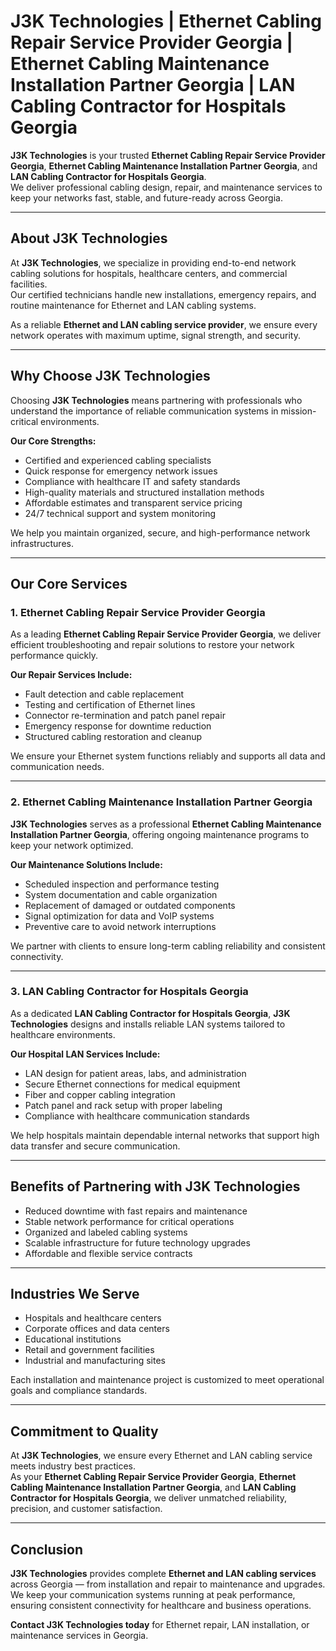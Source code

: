 # J3K Technologies | Ethernet Cabling Repair Service Provider Georgia | Ethernet Cabling Maintenance Installation Partner Georgia | LAN Cabling Contractor for Hospitals Georgia

**J3K Technologies** is your trusted **Ethernet Cabling Repair Service Provider Georgia**, **Ethernet Cabling Maintenance Installation Partner Georgia**, and **LAN Cabling Contractor for Hospitals Georgia**.  
We deliver professional cabling design, repair, and maintenance services to keep your networks fast, stable, and future-ready across Georgia.

---

## About J3K Technologies

At **J3K Technologies**, we specialize in providing end-to-end network cabling solutions for hospitals, healthcare centers, and commercial facilities.  
Our certified technicians handle new installations, emergency repairs, and routine maintenance for Ethernet and LAN cabling systems.

As a reliable **Ethernet and LAN cabling service provider**, we ensure every network operates with maximum uptime, signal strength, and security.

---

## Why Choose J3K Technologies

Choosing **J3K Technologies** means partnering with professionals who understand the importance of reliable communication systems in mission-critical environments.  

**Our Core Strengths:**
- Certified and experienced cabling specialists  
- Quick response for emergency network issues  
- Compliance with healthcare IT and safety standards  
- High-quality materials and structured installation methods  
- Affordable estimates and transparent service pricing  
- 24/7 technical support and system monitoring  

We help you maintain organized, secure, and high-performance network infrastructures.

---

## Our Core Services

### 1. Ethernet Cabling Repair Service Provider Georgia
As a leading **Ethernet Cabling Repair Service Provider Georgia**, we deliver efficient troubleshooting and repair solutions to restore your network performance quickly.  

**Our Repair Services Include:**
- Fault detection and cable replacement  
- Testing and certification of Ethernet lines  
- Connector re-termination and patch panel repair  
- Emergency response for downtime reduction  
- Structured cabling restoration and cleanup  

We ensure your Ethernet system functions reliably and supports all data and communication needs.

---

### 2. Ethernet Cabling Maintenance Installation Partner Georgia
**J3K Technologies** serves as a professional **Ethernet Cabling Maintenance Installation Partner Georgia**, offering ongoing maintenance programs to keep your network optimized.  

**Our Maintenance Solutions Include:**
- Scheduled inspection and performance testing  
- System documentation and cable organization  
- Replacement of damaged or outdated components  
- Signal optimization for data and VoIP systems  
- Preventive care to avoid network interruptions  

We partner with clients to ensure long-term cabling reliability and consistent connectivity.

---

### 3. LAN Cabling Contractor for Hospitals Georgia
As a dedicated **LAN Cabling Contractor for Hospitals Georgia**, **J3K Technologies** designs and installs reliable LAN systems tailored to healthcare environments.  

**Our Hospital LAN Services Include:**
- LAN design for patient areas, labs, and administration  
- Secure Ethernet connections for medical equipment  
- Fiber and copper cabling integration  
- Patch panel and rack setup with proper labeling  
- Compliance with healthcare communication standards  

We help hospitals maintain dependable internal networks that support high data transfer and secure communication.

---

## Benefits of Partnering with J3K Technologies
- Reduced downtime with fast repairs and maintenance  
- Stable network performance for critical operations  
- Organized and labeled cabling systems  
- Scalable infrastructure for future technology upgrades  
- Affordable and flexible service contracts  

---

## Industries We Serve
- Hospitals and healthcare centers  
- Corporate offices and data centers  
- Educational institutions  
- Retail and government facilities  
- Industrial and manufacturing sites  

Each installation and maintenance project is customized to meet operational goals and compliance standards.

---

## Commitment to Quality

At **J3K Technologies**, we ensure every Ethernet and LAN cabling service meets industry best practices.  
As your **Ethernet Cabling Repair Service Provider Georgia**, **Ethernet Cabling Maintenance Installation Partner Georgia**, and **LAN Cabling Contractor for Hospitals Georgia**, we deliver unmatched reliability, precision, and customer satisfaction.

---

## Conclusion

**J3K Technologies** provides complete **Ethernet and LAN cabling services** across Georgia — from installation and repair to maintenance and upgrades.  
We keep your communication systems running at peak performance, ensuring consistent connectivity for healthcare and business operations.

**Contact J3K Technologies today** for Ethernet repair, LAN installation, or maintenance services in Georgia.

